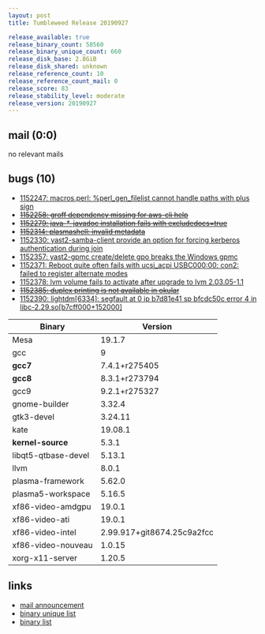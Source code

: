 ```yaml
---
layout: post
title: Tumbleweed Release 20190927

release_available: true
release_binary_count: 58560
release_binary_unique_count: 660
release_disk_base: 2.8GiB
release_disk_shared: unknown
release_reference_count: 10
release_reference_count_mail: 0
release_score: 83
release_stability_level: moderate
release_version: 20190927
---
```


## mail (0:0)

no relevant mails

## bugs (10)

<!--more-->

- [1152247: macros.perl: %perl_gen_filelist cannot handle paths with plus sign](https://bugzilla.opensuse.org/show_bug.cgi?id=1152247)
- ~~[1152258: groff dependency missing for aws-cli help](https://bugzilla.opensuse.org/show_bug.cgi?id=1152258)~~
- ~~[1152279: java-*-javadoc installation fails with excludedocs=true](https://bugzilla.opensuse.org/show_bug.cgi?id=1152279)~~
- ~~[1152314: plasmashell: invalid metadata](https://bugzilla.opensuse.org/show_bug.cgi?id=1152314)~~
- [1152330: yast2-samba-client provide an option for forcing kerberos authentication during join](https://bugzilla.opensuse.org/show_bug.cgi?id=1152330)
- [1152357: yast2-gpmc create/delete gpo breaks the Windows gpmc](https://bugzilla.opensuse.org/show_bug.cgi?id=1152357)
- [1152371: Reboot quite often fails with ucsi_acpi USBC000:00: con2: failed to register alternate modes](https://bugzilla.opensuse.org/show_bug.cgi?id=1152371)
- [1152378: lvm volume fails to activate after upgrade to lvm 2.03.05-1.1](https://bugzilla.opensuse.org/show_bug.cgi?id=1152378)
- ~~[1152385: duplex printing is not available in okular](https://bugzilla.opensuse.org/show_bug.cgi?id=1152385)~~
- [1152390: lightdm\[6334\]: segfault at 0 ip b7d81e41 sp bfcdc50c error 4 in libc-2.29.so\[b7cff000+152000\]](https://bugzilla.opensuse.org/show_bug.cgi?id=1152390)

Binary | Version
--- | ---
Mesa | 19.1.7
gcc | 9
**gcc7** | 7.4.1+r275405
**gcc8** | 8.3.1+r273794
gcc9 | 9.2.1+r275327
gnome-builder | 3.32.4
gtk3-devel | 3.24.11
kate | 19.08.1
**kernel-source** | 5.3.1
libqt5-qtbase-devel | 5.13.1
llvm | 8.0.1
plasma-framework | 5.62.0
plasma5-workspace | 5.16.5
xf86-video-amdgpu | 19.0.1
xf86-video-ati | 19.0.1
xf86-video-intel | 2.99.917+git8674.25c9a2fcc
xf86-video-nouveau | 1.0.15
xorg-x11-server | 1.20.5

## links

- [mail announcement](https://lists.opensuse.org/opensuse-factory/2019-10/msg00000.html)
- [binary unique list](http://download.opensuse.org/history/20190927/rpm.unique.list)
- [binary list](http://download.opensuse.org/history/20190927/rpm.list)
